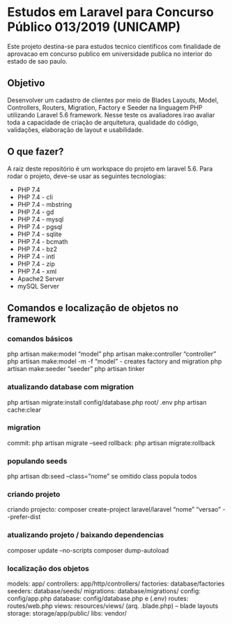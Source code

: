 # Estudos em Laravel para Concurso Público 013/2019 (UNICAMP)
Este projeto destina-se para estudos tecnico cientificos com finalidade de aprovacao em concurso publico em universidade publica no interior do estado de sao paulo.

## Objetivo
Desenvolver um cadastro de clientes por meio de Blades Layouts, Model, Controllers, Routers, Migration, Factory e Seeder na linguagem PHP utilizando Laravel 5.6 framework. Nesse teste os avaliadores irao avaliar toda a capacidade de criação de arquitetura, qualidade do código, validações, elaboração de layout e usabilidade.

## O que fazer?
A raiz deste repositório é um workspace do projeto em laravel 5.6. Para rodar o projeto, deve-se usar as seguintes tecnologias:
- PHP 7.4
- PHP 7.4 - cli
- PHP 7.4 - mbstring
- PHP 7.4 - gd
- PHP 7.4 - mysql
- PHP 7.4 - pgsql
- PHP 7.4 - sqlite
- PHP 7.4 - bcmath
- PHP 7.4 - bz2
- PHP 7.4 - intl
- PHP 7.4 - zip
- PHP 7.4 - xml
- Apache2 Server
- mySQL Server

## Comandos e localização de objetos no framework

### comandos básicos
php artisan make:model “model”
php artisan make:controller “controller”
php artisan make:model -m -f “model” - creates factory and migration
php artisan make:seeder “seeder”
php artisan tinker

### atualizando database com migration
php artisan migrate:install
config/database.php
root/ .env
php artisan cache:clear

### migration
commit: php artisan migrate –seed
rollback: php artisan migrate:rollback

### populando seeds
php artisan db:seed –class=”nome” se omitido class popula todos

### criando projeto
criando projecto: composer create-project laravel/laravel “nome” “versao” --prefer-dist

### atualizando projeto / baixando dependencias
composer update –no-scripts
composer dump-autoload

### localização dos objetos
models: 			app/
controllers:		app/http/controllers/
factories:		database/factories
seeders:			database/seeds/
migrations:		database/migrations/
config:			config/app.php
database:		config/database.php e (.env)
routes:			routes/web.php
views:			resources/views/ (arq. .blade.php) – blade layouts
storage:			storage/app/public/
libs:			vendor/

